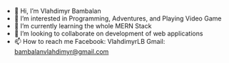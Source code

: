 - 👋 Hi, I’m Vlahdimyr Bambalan
- 👀 I’m interested in Programming, Adventures, and Playing Video Game
- 🌱 I’m currently learning the whole MERN Stack
- 💞️ I’m looking to collaborate on development of web applications
- 📫 How to reach me Facebook: VlahdimyrLB Gmail: bambalanvlahdimyr@gmail.com

<!---
VlahdimyrLB/VlahdimyrLB is a ✨ special ✨ repository because its `README.md` (this file) appears on your GitHub profile.
You can click the Preview link to take a look at your changes.
--->
